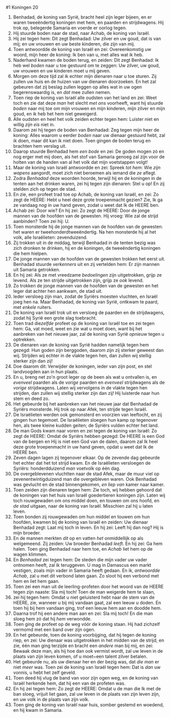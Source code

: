 #1 Koningen 20
1. Benhadad, de koning van Syrië, bracht heel zijn leger bijeen, en er waren tweeëndertig koningen met hem, en paarden en strijdwagens. Hij trok op, belegerde Samaria en voerde er oorlog tegen.
2. Hij stuurde boden naar de stad, naar Achab, de koning van Israël.
3. Hij zei tegen hem: Dit zegt Benhadad: Uw zilver en uw goud, dat is van mij; en uw vrouwen en uw beste kinderen, die zijn van mij.
4. Toen antwoordde de koning van Israël en zei: Overeenkomstig uw woord, mijn heer de koning: Ik ben van u, met alles wat ik heb.
5. Naderhand kwamen de boden terug, en zeiden: Dit zegt Benhadad: Ik heb wel *boden* naar u toe gestuurd om te zeggen: Uw zilver, uw goud, uw vrouwen en uw kinderen moet u mij geven.
6. Morgen om deze tijd zal ik echter mijn dienaren naar u toe sturen. Zij zullen uw huis en de huizen van uw dienaren doorzoeken. En het zal gebeuren dat zij beslag zullen leggen op alles wat in uw ogen begerenswaardig is, en *dat* mee zullen nemen.
7. Toen riep de koning van Israël alle oudsten van het land en zei: Weet toch en zie dat deze *man* het slecht *met ons* voorheeft, want hij stuurde *boden* naar mij toe om mijn vrouwen en mijn kinderen, mijn zilver en mijn goud, en ik heb het hem niet geweigerd.
8. Alle oudsten en heel het volk zeiden echter tegen hem: Luister niet en willig *zijn eis* niet in.
9. Daarom zei hij tegen de boden van Benhadad: Zeg tegen mijn heer de koning: Alles waarom u eerder *boden* naar uw dienaar gestuurd hebt, zal ik doen, maar dit kan ik niet doen. Toen gingen de boden terug en brachten hem verslag uit.
10. Daarop stuurde Benhadad hem *een bode* en zei: De goden mogen zó en nog erger met mij doen, als het stof van Samaria genoeg zal zijn voor de holten van de handen van al het volk dat mijn voetstappen volgt!
11. Maar de koning van Israël antwoordde en zei: Spreek *tot hem*: Wie *zijn wapens* aangordt, moet zich niet beroemen als iemand die *ze* aflegt.
12. Zodra *Benhadad* deze woorden hoorde, terwijl hij en de koningen in de tenten aan het drinken waren, zei hij tegen zijn dienaren: Stel u op! En zij stelden zich op tegen de stad.
13. En zie, een profeet trad toe op Achab, de koning van Israël, en zei: Zo zegt de HEERE: Hebt u heel deze grote troepenmacht gezien? Zie, Ik ga ze vandaag *nog* in uw hand geven, zodat u weet dat Ik de HEERE ben.
14. Achab zei: Door wie? En hij zei: Zo zegt de HEERE: Door de jonge mannen van de hoofden van de gewesten. Hij vroeg: Wie zal de strijd aanbinden? Toen zei hij: U.
15. Toen monsterde hij de jonge mannen van de hoofden van de gewesten: het waren er tweehonderdtweeëndertig. Na hen monsterde hij al het volk, alle Israëlieten: zevenduizend.
16. Zij trokken uit in de middag, terwijl Benhadad in de tenten bezig was zich dronken te drinken, hij en de koningen, de tweeëndertig koningen die hem hielpen.
17. De jonge mannen van de hoofden van de gewesten trokken het eerst uit. Benhadad stuurde *verkenners* uit en zij vertelden hem: Er zijn mannen uit Samaria getrokken.
18. En hij zei: Als ze met vreedzame *bedoelingen* zijn uitgetrokken, grijp ze levend. Als ze ten strijde uitgetrokken zijn, grijp ze *ook* levend.
19. Zo trokken de jonge mannen van de hoofden van de gewesten en het leger dat achter hen aankwam, de stad uit.
20. Ieder versloeg zijn man, zodat de Syriërs moesten vluchten, en Israël joeg hen na. Maar Benhadad, de koning van Syrië, ontkwam te paard, met *enkele* ruiters.
21. De koning van Israël trok uit en versloeg de paarden en de strijdwagens, zodat hij Syrië een grote slag toebracht.
22. Toen trad die*zelfde* profeet op de koning van Israël toe en zei tegen hem: Ga, vat moed, weet en zie wat u moet doen, want bij het aanbreken van het nieuwe jaar, zal de koning van Syrië *opnieuw* tegen u optrekken.
23. De dienaren van de koning van Syrië hadden namelijk tegen hem gezegd: Hun goden zijn berggoden, daarom zijn zij sterker geweest dan wij. Strijden wij echter in de vlakte tegen hen, dan zullen wij stellig sterker zijn dan zij!
24. Doe daarom dit: Verwijder de koningen, ieder van zijn post, en stel landvoogden aan in hun plaats.
25. En u, breng net zo'n groot leger op de been als wat u ontvallen is, en *evenveel* paarden als de *vorige* paarden en *evenveel* strijdwagens als de *vorige* strijdwagens. Laten wij vervolgens in de vlakte tegen hen strijden, dan zullen wij stellig sterker zijn dan zij! Hij luisterde naar hun stem en deed zo.
26. Het gebeurde bij het aanbreken van het nieuwe jaar dat Benhadad de Syriërs monsterde. Hij trok op naar Afek, ten strijde tegen Israël.
27. De Israëlieten werden ook gemonsterd en voorzien van leeftocht, en zij gingen hun tegemoet. De Israëlieten sloegen hun kamp op tegenover hen, als twee kleine kudden geiten; de Syriërs vulden echter het land.
28. De man Gods kwam naar voren en zei tegen de koning van Israël: Zo zegt de HEERE: Omdat de Syriërs hebben gezegd: De HEERE is een God van de bergen en Hij is niet een God van de dalen, daarom zal Ik heel deze grote troepenmacht in uw hand geven, opdat u weet dat Ik de HEERE ben.
29. Zeven dagen lagen zij tegenover elkaar. Op de zevende dag gebeurde het echter dat het tot strijd kwam. En de Israëlieten versloegen de Syriërs: honderdduizend *man* voetvolk op één dag.
30. De overgeblevenen vluchtten naar de stad Afek, maar de muur viel op zevenentwintigduizend man die overgebleven waren. Ook Benhadad was gevlucht en de stad binnengekomen, *en liep van* kamer naar kamer.
31. Toen zeiden zijn dienaren tegen hem: Zie toch, wij hebben gehoord dat de koningen van het huis van Israël goedertieren koningen zijn. Laten wij toch rouwgewaden om ons middel doen, en touwen om ons hoofd, en *de stad* uitgaan, naar de koning van Israël. Misschien zal hij u laten leven.
32. Toen bonden zij rouwgewaden om hun middel en touwen om hun hoofden, kwamen bij de koning van Israël en zeiden: Uw dienaar Benhadad zegt: Laat mij toch in leven. En hij zei: Leeft hij dan nog? Hij is mijn broeder.
33. En de mannen merkten *dit* op en vatten *het* onmiddellijk op als welgemeend. Zij zeiden: Uw broeder Benhadad *leeft*. En hij zei: Ga hem halen. Toen ging Benhadad naar hem toe, en *Achab* liet hem op de wagen klimmen.
34. En *Benhadad* zei tegen hem: De steden die mijn vader uw vader ontnomen heeft, zal ik teruggeven. U mag in Damascus een markt vestigen, zoals mijn vader in Samaria heeft gedaan. En ik, *antwoordde Achab*, zal u met dit verbond laten gaan. Zo sloot hij een verbond met hem en liet hem gaan.
35. Toen zei een man uit de leerling-profeten door het woord van de HEERE tegen zijn naaste: Sla mij toch! Toen de man weigerde hem te slaan,
36. zei hij tegen hem: Omdat u niet geluisterd hebt naar de stem van de HEERE, zie, wanneer u bij mij vandaan gaat, zal een leeuw u doden. En toen hij bij hem vandaan ging, trof een leeuw hem aan en doodde hem.
37. Daarna trof hij een andere man aan en zei: Sla mij toch! En die man sloeg hem zó dat hij *hem* verwondde.
38. Toen ging de profeet op de weg vóór de koning staan. Hij had zichzelf vermomd met een band over zijn ogen.
39. En het gebeurde, toen de koning voorbijging, dat hij tegen de koning riep, en zei: Uw dienaar was uitgetrokken in het midden van de strijd, en zie, één man ging terzijde en bracht een *andere* man bij mij, en zei: Bewaak deze man, als hij hoe dan ook vermist wordt, zal uw leven in de plaats van zijn leven komen, of u moet~een talent zilver betalen.
40. Het gebeurde nu, als uw dienaar her en der bezig was, dat *die man* er niet *meer* was. Toen zei de koning van Israël tegen hem: Dat is *dan* uw vonnis, u hebt het zelf geveld.
41. Toen deed hij vlug de band van voor zijn ogen weg, en de koning van Israël herkende hem, dat hij een van de profeten was.
42. En hij zei tegen hem: Zo zegt de HEERE: Omdat u de man die Ik met de ban sloeg, vrijuit liet gaan, zal uw leven in de plaats van zijn leven zijn, en uw volk in de plaats van zijn volk.
43. Toen ging de koning van Israël naar huis, somber gestemd en woedend, en hij kwam in Samaria.
